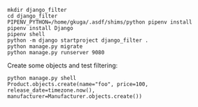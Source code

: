 ```console
mkdir django_filter
cd django_filter
PIPENV_PYTHON=/home/gkuga/.asdf/shims/python pipenv install
pipenv install Django
pipenv shell
python -m django startproject django_filter .
python manage.py migrate
python manage.py runserver 9080
```

Create some objects and test filtering:

```console
python manage.py shell
Product.objects.create(name="foo", price=100, release_date=timezone.now(), manufacturer=Manufacturer.objects.create())
```
